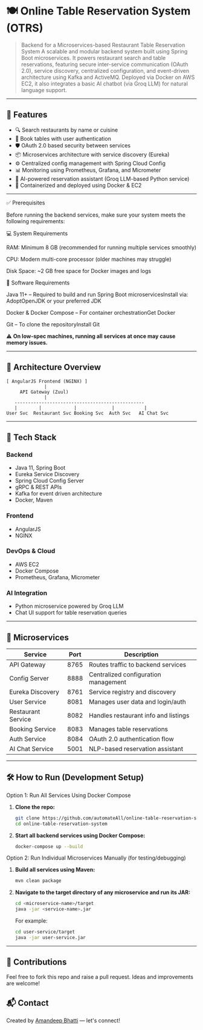 # 🍽️ Online Table Reservation System (OTRS)

> Backend for a Microservices-based Restaurant Table Reservation System
A scalable and modular backend system built using Spring Boot microservices. It powers restaurant search and table reservations, featuring secure inter-service communication (OAuth 2.0), service discovery, centralized configuration, and event-driven architecture using Kafka and ActiveMQ. Deployed via Docker on AWS EC2, it also integrates a basic AI chatbot (via Groq LLM) for natural language support.
---

## 🧩 Features

- 🔍 Search restaurants by name or cuisine
- 📅 Book tables with user authentication
- 🛡️ OAuth 2.0 based security between services
- 📦 Microservices architecture with service discovery (Eureka)
- ⚙️ Centralized config management with Spring Cloud Config
- 📊 Monitoring using Prometheus, Grafana, and Micrometer
- 🧠 AI-powered reservation assistant (Groq LLM-based Python service)
- 🚢 Containerized and deployed using Docker & EC2

---

✅ Prerequisites

Before running the backend services, make sure your system meets the following requirements:

💻 System Requirements

RAM: Minimum 8 GB (recommended for running multiple services smoothly)

CPU: Modern multi-core processor (older machines may struggle)

Disk Space: ~2 GB free space for Docker images and logs

🧰 Software Requirements

Java 11+ – Required to build and run Spring Boot microservicesInstall via: AdoptOpenJDK or your preferred JDK

Docker & Docker Compose – For container orchestrationGet Docker

Git – To clone the repositoryInstall Git

⚠️ **On low-spec machines, running all services at once may cause memory issues.**

---
## 📐 Architecture Overview

```plaintext
[ AngularJS Frontend (NGINX) ]
              |
     API Gateway (Zuul)
              |
   ------------------------------------------------
   |        |            |             |           |
User Svc  Restaurant Svc Booking Svc  Auth Svc   AI Chat Svc
```
---

## 🚀 Tech Stack

### Backend
- Java 11, Spring Boot
- Eureka Service Discovery
- Spring Cloud Config Server
- gRPC & REST APIs
- Kafka for event driven architecture
- Docker, Maven

### Frontend
- AngularJS
- NGINX

### DevOps & Cloud
- AWS EC2
- Docker Compose
- Prometheus, Grafana, Micrometer

### AI Integration
- Python microservice powered by Groq LLM
- Chat UI support for table reservation queries

---

## 🔧 Microservices

| Service             | Port | Description                             |
|---------------------|------|-----------------------------------------|
| API Gateway         | 8765 | Routes traffic to backend services      |
| Config Server       | 8888 | Centralized configuration management    |
| Eureka Discovery    | 8761 | Service registry and discovery          |
| User Service        | 8081 | Manages user data and login/auth        |
| Restaurant Service  | 8082 | Handles restaurant info and listings    |
| Booking Service     | 8083 | Manages table reservations              |
| Auth Service        | 8084 | OAuth 2.0 authentication flow           |
| AI Chat Service     | 5001 | NLP-based reservation assistant         |

---

## 🛠️ How to Run (Development Setup)
Option 1: Run All Services Using Docker Compose
1. **Clone the repo:**
   ```bash
   git clone https://github.com/automateAll/online-table-reservation-system.git
   cd online-table-reservation-system
   ```
2. **Start all backend services using Docker Compose:**

    ```bash
   docker-compose up --build
   ```

Option 2: Run Individual Microservices Manually (for testing/debugging)

1. **Build all services using Maven:**

    ```bash
    mvn clean package
    ```


2. **Navigate to the target directory of any microservice and run its JAR:**

    ```bash
    cd <microservice-name>/target
    java -jar <service-name>.jar
   ```
   For example:
    ```bash
    cd user-service/target
    java -jar user-service.jar
   ```
---

## 🙌 Contributions

Feel free to fork this repo and raise a pull request. Ideas and improvements are welcome!

## 📬 Contact

Created by [Amandeep Bhatti](https://www.linkedin.com/in/amandeep-singh-bhatti-23072322/) — let's connect!